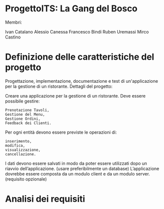 # ProgettoITS: La Gang del Bosco

Membri:

Ivan Catalano
Alessio Canessa
Francesco Bindi
Ruben Uremassi
Mirco Castìno

# Definizione delle caratteristiche del progetto

Progettazione, implementazione, documentazione e test di un'applicazione per la gestione di un ristorante.
Dettagli del progetto:

Creare una applicazione per la gestione di un ristorante. 
Deve essere possibile gestire: 

    Prenotazione Tavoli, 
    Gestione del Menu, 
    Gestione Ordini, 
    Feedback dei Clienti. 

Per ogni entità devono essere previste le operazioni di:

    inserimento, 
    modifica, 
    visualizzazione, 
    cancellazione.

I dati devono essere salvati in modo da poter essere utilizzati dopo un riavvio dell’applicazione. (usare preferibilmente un database)
L’applicazione dovrebbe essere composta da un modulo client e da un modulo server. (requisito opzionale)


# Analisi dei requisiti

